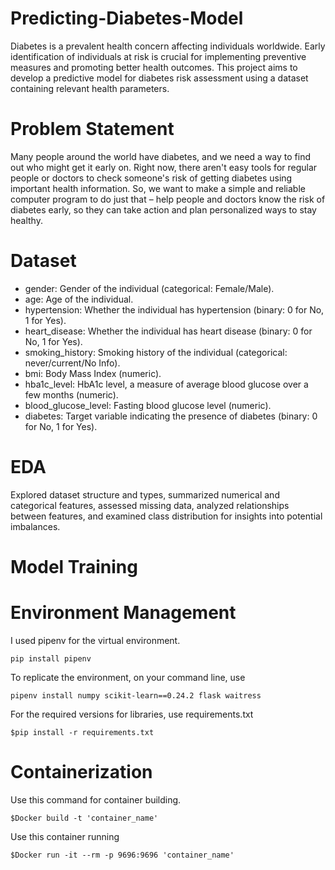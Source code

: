 # Predicting-Diabetes-Model
Diabetes is a prevalent health concern affecting individuals worldwide. Early identification of individuals at risk is crucial for implementing preventive measures and promoting better health outcomes. This project aims to develop a predictive model for diabetes risk assessment using a dataset containing relevant health parameters.

# Problem Statement
Many people around the world have diabetes, and we need a way to find out who might get it early on. Right now, there aren't easy tools for regular people or doctors to check someone's risk of getting diabetes using important health information. So, we want to make a simple and reliable computer program to do just that – help people and doctors know the risk of diabetes early, so they can take action and plan personalized ways to stay healthy.

# Dataset
- gender: Gender of the individual (categorical: Female/Male).
- age: Age of the individual.
- hypertension: Whether the individual has hypertension (binary: 0 for No, 1 for Yes).
- heart_disease: Whether the individual has heart disease (binary: 0 for No, 1 for Yes).
- smoking_history: Smoking history of the individual (categorical: never/current/No Info).
- bmi: Body Mass Index (numeric).
- hba1c_level: HbA1c level, a measure of average blood glucose over a few months (numeric).
- blood_glucose_level: Fasting blood glucose level (numeric).
- diabetes: Target variable indicating the presence of diabetes (binary: 0 for No, 1 for Yes).

# EDA
Explored dataset structure and types, summarized numerical and categorical features, assessed missing data, analyzed relationships between features, and examined class distribution for insights into potential imbalances.

# Model Training

# Environment Management

I used pipenv for the virtual environment. 

```
pip install pipenv
```
To replicate the environment, on your command line, use

```
pipenv install numpy scikit-learn==0.24.2 flask waitress
```

For the required versions for libraries, use requirements.txt

```
$pip install -r requirements.txt 
```

# Containerization

Use this command for container building.

```
$Docker build -t 'container_name'
```

Use this container running

```
$Docker run -it --rm -p 9696:9696 'container_name'
```

